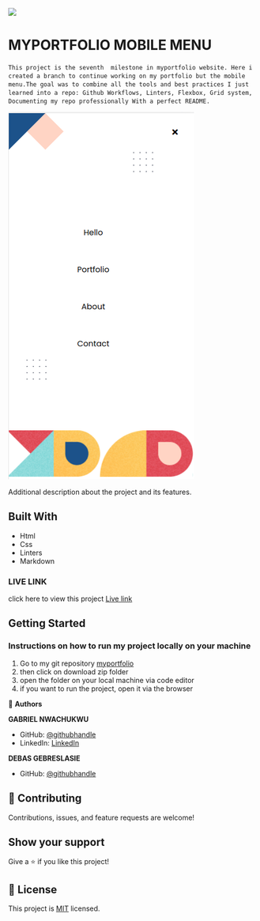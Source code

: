 ![](https://img.shields.io/badge/Microverse-blueviolet)

# MYPORTFOLIO MOBILE MENU

`This project is the seventh  milestone in myportfolio website. Here i created a branch to continue working on my portfolio but the mobile menu.The goal was to combine all the tools and best practices I just learned into a repo: Github Workflows, Linters, Flexbox, Grid system, Documenting my repo professionally With a perfect README.`

![screenshot](images/mobile-menu.png)

Additional description about the project and its features.

## Built With

- Html
- Css
- Linters
- Markdown

### LIVE LINK
 click here to view this project [Live link](https://gabrielcoder247.github.io/)


## Getting Started
### Instructions on how to run my project locally on your machine
1. Go  to my git repository [myportfolio](https://github.com/gabrielcoder247/myportfolio-2/tree/milestone-2)
2. then click on download zip folder
3. open the folder on your local machine via code editor
4. if you want to run the project, open it via the browser



👤 **Authors**

**GABRIEL NWACHUKWU**

- GitHub: [@githubhandle](https://github.com/gabrielcoder247)
- LinkedIn: [LinkedIn](https://www.linkedin.com/in/gabriel-nwachukwu-209613173/)

**DEBAS GEBRESLASIE**
- GitHub: [@githubhandle](https://github.com/Debas-31)




## 🤝 Contributing

Contributions, issues, and feature requests are welcome!


## Show your support

Give a ⭐️ if you like this project!


## 📝 License

This project is [MIT](./MIT.md) licensed.
